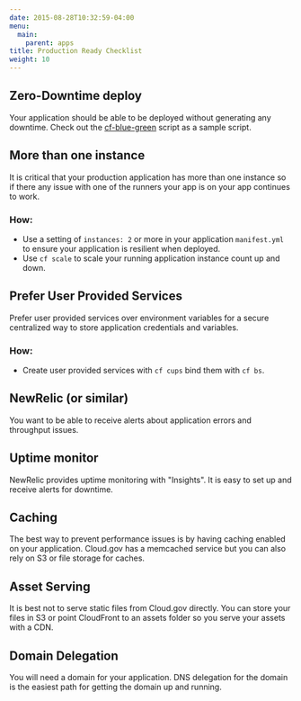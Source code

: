 ```yaml
---
date: 2015-08-28T10:32:59-04:00
menu:
  main:
    parent: apps
title: Production Ready Checklist
weight: 10
---
```


## Zero-Downtime deploy

Your application should be able to be deployed without generating any downtime.
Check out the [cf-blue-green](https://github.com/18F/cf-blue-green) script as a
sample script.

## More than one instance

It is critical that your production application has more than one instance so if
there any issue with one of the runners your app is on your app continues to work.

### How:

- Use a setting of `instances: 2` or more in your application `manifest.yml` to ensure your application is resilient when deployed.
- Use `cf scale` to scale your running application instance count up and down.

## Prefer User Provided Services

Prefer user provided services over environment variables for a secure centralized way to store application credentials and variables.

### How:

- Create user provided services with `cf cups` bind them with `cf bs`.

## NewRelic (or similar)

You want to be able to receive alerts about application errors and throughput issues.

## Uptime monitor

NewRelic provides uptime monitoring with "Insights". It is easy to set up and
receive alerts for downtime.

## Caching

The best way to prevent performance issues is by having caching enabled on your
application.
Cloud.gov has a memcached service but you can also rely on S3 or file storage for caches.

## Asset Serving

It is best not to serve static files from Cloud.gov directly. You can store your
files in S3 or point CloudFront to an assets folder so you serve your assets with a CDN.

## Domain Delegation

You will need a domain for your application. DNS delegation for the domain is the
easiest path for getting the domain up and running.
